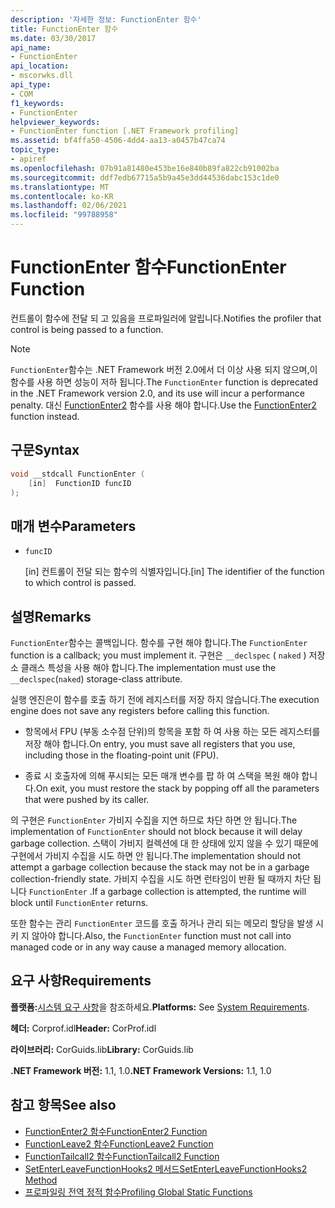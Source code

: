 ```yaml
---
description: '자세한 정보: FunctionEnter 함수'
title: FunctionEnter 함수
ms.date: 03/30/2017
api_name:
- FunctionEnter
api_location:
- mscorwks.dll
api_type:
- COM
f1_keywords:
- FunctionEnter
helpviewer_keywords:
- FunctionEnter function [.NET Framework profiling]
ms.assetid: bf4ffa50-4506-4dd4-aa13-a0457b47ca74
topic_type:
- apiref
ms.openlocfilehash: 07b91a81480e453be16e840b89fa822cb91002ba
ms.sourcegitcommit: ddf7edb67715a5b9a45e3dd44536dabc153c1de0
ms.translationtype: MT
ms.contentlocale: ko-KR
ms.lasthandoff: 02/06/2021
ms.locfileid: "99788958"
---
```

# <a name="functionenter-function"></a><span data-ttu-id="aaabb-103">FunctionEnter 함수</span><span class="sxs-lookup"><span data-stu-id="aaabb-103">FunctionEnter Function</span></span>

<span data-ttu-id="aaabb-104">컨트롤이 함수에 전달 되 고 있음을 프로파일러에 알립니다.</span><span class="sxs-lookup"><span data-stu-id="aaabb-104">Notifies the profiler that control is being passed to a function.</span></span>  
  
> [!NOTE]
> <span data-ttu-id="aaabb-105">`FunctionEnter`함수는 .NET Framework 버전 2.0에서 더 이상 사용 되지 않으며,이 함수를 사용 하면 성능이 저하 됩니다.</span><span class="sxs-lookup"><span data-stu-id="aaabb-105">The `FunctionEnter` function is deprecated in the .NET Framework version 2.0, and its use will incur a performance penalty.</span></span> <span data-ttu-id="aaabb-106">대신 [FunctionEnter2](functionenter2-function.md) 함수를 사용 해야 합니다.</span><span class="sxs-lookup"><span data-stu-id="aaabb-106">Use the [FunctionEnter2](functionenter2-function.md) function instead.</span></span>  
  
## <a name="syntax"></a><span data-ttu-id="aaabb-107">구문</span><span class="sxs-lookup"><span data-stu-id="aaabb-107">Syntax</span></span>  
  
```cpp  
void __stdcall FunctionEnter (  
    [in]  FunctionID funcID  
);  
```  
  
## <a name="parameters"></a><span data-ttu-id="aaabb-108">매개 변수</span><span class="sxs-lookup"><span data-stu-id="aaabb-108">Parameters</span></span>

- `funcID`

  <span data-ttu-id="aaabb-109">\[in] 컨트롤이 전달 되는 함수의 식별자입니다.</span><span class="sxs-lookup"><span data-stu-id="aaabb-109">\[in] The identifier of the function to which control is passed.</span></span>

## <a name="remarks"></a><span data-ttu-id="aaabb-110">설명</span><span class="sxs-lookup"><span data-stu-id="aaabb-110">Remarks</span></span>  

 <span data-ttu-id="aaabb-111">`FunctionEnter`함수는 콜백입니다. 함수를 구현 해야 합니다.</span><span class="sxs-lookup"><span data-stu-id="aaabb-111">The `FunctionEnter` function is a callback; you must implement it.</span></span> <span data-ttu-id="aaabb-112">구현은 `__declspec` ( `naked` ) 저장소 클래스 특성을 사용 해야 합니다.</span><span class="sxs-lookup"><span data-stu-id="aaabb-112">The implementation must use the `__declspec`(`naked`) storage-class attribute.</span></span>  
  
 <span data-ttu-id="aaabb-113">실행 엔진은이 함수를 호출 하기 전에 레지스터를 저장 하지 않습니다.</span><span class="sxs-lookup"><span data-stu-id="aaabb-113">The execution engine does not save any registers before calling this function.</span></span>  
  
- <span data-ttu-id="aaabb-114">항목에서 FPU (부동 소수점 단위)의 항목을 포함 하 여 사용 하는 모든 레지스터를 저장 해야 합니다.</span><span class="sxs-lookup"><span data-stu-id="aaabb-114">On entry, you must save all registers that you use, including those in the floating-point unit (FPU).</span></span>  
  
- <span data-ttu-id="aaabb-115">종료 시 호출자에 의해 푸시되는 모든 매개 변수를 팝 하 여 스택을 복원 해야 합니다.</span><span class="sxs-lookup"><span data-stu-id="aaabb-115">On exit, you must restore the stack by popping off all the parameters that were pushed by its caller.</span></span>  
  
 <span data-ttu-id="aaabb-116">의 구현은 `FunctionEnter` 가비지 수집을 지연 하므로 차단 하면 안 됩니다.</span><span class="sxs-lookup"><span data-stu-id="aaabb-116">The implementation of `FunctionEnter` should not block because it will delay garbage collection.</span></span> <span data-ttu-id="aaabb-117">스택이 가비지 컬렉션에 대 한 상태에 있지 않을 수 있기 때문에 구현에서 가비지 수집을 시도 하면 안 됩니다.</span><span class="sxs-lookup"><span data-stu-id="aaabb-117">The implementation should not attempt a garbage collection because the stack may not be in a garbage collection-friendly state.</span></span> <span data-ttu-id="aaabb-118">가비지 수집을 시도 하면 런타임이 반환 될 때까지 차단 됩니다 `FunctionEnter` .</span><span class="sxs-lookup"><span data-stu-id="aaabb-118">If a garbage collection is attempted, the runtime will block until `FunctionEnter` returns.</span></span>  
  
 <span data-ttu-id="aaabb-119">또한 함수는 관리 `FunctionEnter` 코드를 호출 하거나 관리 되는 메모리 할당을 발생 시 키 지 않아야 합니다.</span><span class="sxs-lookup"><span data-stu-id="aaabb-119">Also, the `FunctionEnter` function must not call into managed code or in any way cause a managed memory allocation.</span></span>  
  
## <a name="requirements"></a><span data-ttu-id="aaabb-120">요구 사항</span><span class="sxs-lookup"><span data-stu-id="aaabb-120">Requirements</span></span>  

 <span data-ttu-id="aaabb-121">**플랫폼:**[시스템 요구 사항](../../get-started/system-requirements.md)을 참조하세요.</span><span class="sxs-lookup"><span data-stu-id="aaabb-121">**Platforms:** See [System Requirements](../../get-started/system-requirements.md).</span></span>  
  
 <span data-ttu-id="aaabb-122">**헤더:** Corprof.idl</span><span class="sxs-lookup"><span data-stu-id="aaabb-122">**Header:** CorProf.idl</span></span>  
  
 <span data-ttu-id="aaabb-123">**라이브러리:** CorGuids.lib</span><span class="sxs-lookup"><span data-stu-id="aaabb-123">**Library:** CorGuids.lib</span></span>  
  
 <span data-ttu-id="aaabb-124">**.NET Framework 버전:** 1.1, 1.0</span><span class="sxs-lookup"><span data-stu-id="aaabb-124">**.NET Framework Versions:** 1.1, 1.0</span></span>  
  
## <a name="see-also"></a><span data-ttu-id="aaabb-125">참고 항목</span><span class="sxs-lookup"><span data-stu-id="aaabb-125">See also</span></span>

- [<span data-ttu-id="aaabb-126">FunctionEnter2 함수</span><span class="sxs-lookup"><span data-stu-id="aaabb-126">FunctionEnter2 Function</span></span>](functionenter2-function.md)
- [<span data-ttu-id="aaabb-127">FunctionLeave2 함수</span><span class="sxs-lookup"><span data-stu-id="aaabb-127">FunctionLeave2 Function</span></span>](functionleave2-function.md)
- [<span data-ttu-id="aaabb-128">FunctionTailcall2 함수</span><span class="sxs-lookup"><span data-stu-id="aaabb-128">FunctionTailcall2 Function</span></span>](functiontailcall2-function.md)
- [<span data-ttu-id="aaabb-129">SetEnterLeaveFunctionHooks2 메서드</span><span class="sxs-lookup"><span data-stu-id="aaabb-129">SetEnterLeaveFunctionHooks2 Method</span></span>](icorprofilerinfo2-setenterleavefunctionhooks2-method.md)
- [<span data-ttu-id="aaabb-130">프로파일링 전역 정적 함수</span><span class="sxs-lookup"><span data-stu-id="aaabb-130">Profiling Global Static Functions</span></span>](profiling-global-static-functions.md)
